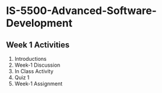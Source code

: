 # IS-5500-Advanced-Software-Development

## Week 1 Activities

<ol>
  <li> Introductions</li>
  <li> Week-1 Discussion</li>
  <li> In Class Activity</li>
  <li> Quiz 1</li>
  <li> Week-1 Assignment</li>
</ol>

